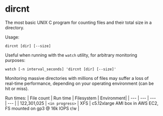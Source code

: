 # dircnt
The most basic UNIX C program for counting files and their total size in a directory.

Usage:
```
dircnt [dir] [--size]
```
Useful when running with the `watch` utility, for arbitrary monitoring purposes:
```
watch [-n interval_seconds] 'dircnt [dir] [--size]'
```
Monitoring massive directories with millions of files may suffer a loss of real-time performance, depending on your operating environment (can be hit or miss).

Run times:
| File count | Run time | Filesystem | Environment|
| --- | --- | --- | --- |
| 122,301,025 | `<in progress>` | XFS | c5.12xlarge AMI box in AWS EC2, FS mounted on gp3 @ 16k IOPS r/w |
